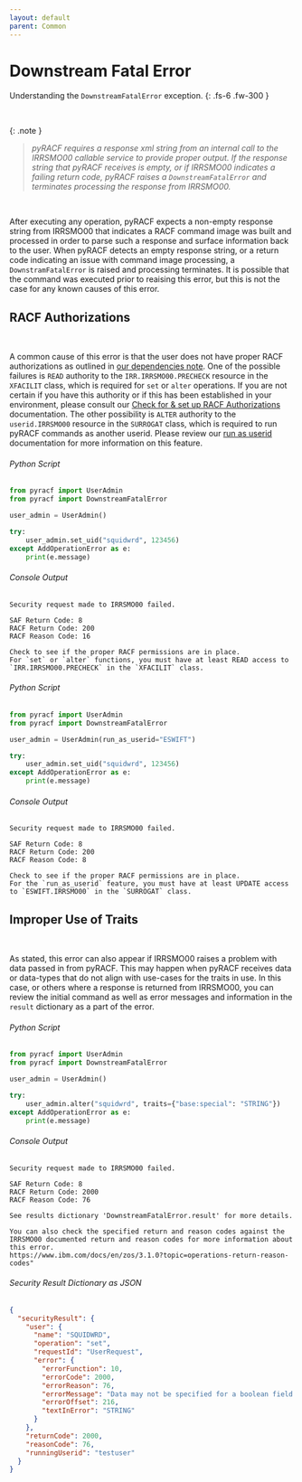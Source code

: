 ```yaml
---
layout: default
parent: Common
---
```


# Downstream Fatal Error

Understanding the `DownstreamFatalError` exception.
{: .fs-6 .fw-300 }

&nbsp;

{: .note }
> _pyRACF requires a response xml string from an internal call to the IRRSMO00 callable service to provide proper output. If the response string that pyRACF receives is empty, or if IRRSMO00 indicates a failing return code, pyRACF raises a `DownstreamFatalError` and terminates processing the response from IRRSMO00._

&nbsp;

After executing any operation, pyRACF expects a non-empty response string from IRRSMO00 that indicates a RACF command image was built and processed in order to parse such a response and surface information back to the user. When pyRACF detects an empty response string, or a return code indicating an issue with command image processing, a `DownstramFatalError` is raised and processing terminates. It is possible that the command was executed prior to reaising this error, but this is not the case for any known causes of this error.

## RACF Authorizations

&nbsp;

A common cause of this error is that the user does not have proper RACF authorizations as outlined in [our dependencies note](../../index). One of the possible failures is `READ` authority to the `IRR.IRRSMO00.PRECHECK` resource in the `XFACILIT` class, which is required for `set` or `alter` operations. If you are not certain if you have this authority or if this has been established in your environment, please consult our [Check for & set up RACF Authorizations](../check_for_and_setup_RACF_authorizations) documentation. The other possibility is `ALTER` authority to the `userid.IRRSMO00` resource in the `SURROGAT` class, which is required to run pyRACF commands as another userid. Please review our [run as userid](../run_as_userid) documentation for more information on this feature.

###### Python Script
```python
from pyracf import UserAdmin
from pyracf import DownstreamFatalError

user_admin = UserAdmin()

try:
    user_admin.set_uid("squidwrd", 123456)
except AddOperationError as e:
    print(e.message)
```

###### Console Output
```console
Security request made to IRRSMO00 failed.

SAF Return Code: 8 
RACF Return Code: 200 
RACF Reason Code: 16

Check to see if the proper RACF permissions are in place.
For `set` or `alter` functions, you must have at least READ access to `IRR.IRRSMO00.PRECHECK` in the `XFACILIT` class.
```

###### Python Script
```python
from pyracf import UserAdmin
from pyracf import DownstreamFatalError

user_admin = UserAdmin(run_as_userid="ESWIFT")

try:
    user_admin.set_uid("squidwrd", 123456)
except AddOperationError as e:
    print(e.message)
```

###### Console Output
```console
Security request made to IRRSMO00 failed.

SAF Return Code: 8 
RACF Return Code: 200 
RACF Reason Code: 8

Check to see if the proper RACF permissions are in place.
For the `run_as_userid` feature, you must have at least UPDATE access to `ESWIFT.IRRSMO00` in the `SURROGAT` class.
```

## Improper Use of Traits

&nbsp;

As stated, this error can also appear if IRRSMO00 raises a problem with data passed in from pyRACF. This may happen when pyRACF receives data or data-types that do not align with use-cases for the traits in use. In this case, or others where a response is returned from IRRSMO00, you can review the initial command as well as error messages and information in the `result` dictionary as a part of the error.

###### Python Script
```python
from pyracf import UserAdmin
from pyracf import DownstreamFatalError

user_admin = UserAdmin()

try:
    user_admin.alter("squidwrd", traits={"base:special": "STRING"})
except AddOperationError as e:
    print(e.message)
```

###### Console Output
```console
Security request made to IRRSMO00 failed.

SAF Return Code: 8 
RACF Return Code: 2000 
RACF Reason Code: 76

See results dictionary 'DownstreamFatalError.result' for more details.

You can also check the specified return and reason codes against the IRRSMO00 documented return and reason codes for more information about this error.
https://www.ibm.com/docs/en/zos/3.1.0?topic=operations-return-reason-codes"
```

###### Security Result Dictionary as JSON
```json
{
  "securityResult": {
    "user": {
      "name": "SQUIDWRD",
      "operation": "set",
      "requestId": "UserRequest",
      "error": {
        "errorFunction": 10,
        "errorCode": 2000,
        "errorReason": 76,
        "errorMessage": "Data may not be specified for a boolean field.",
        "errorOffset": 216,
        "textInError": "STRING"
      }
    },
    "returnCode": 2000,
    "reasonCode": 76,
    "runningUserid": "testuser"
  }
}
```